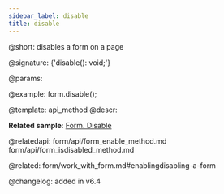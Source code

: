 ```yaml
---
sidebar_label: disable
title: disable
---          
```


@short: disables a form on a page

@signature: {'disable(): void;'}

@params:

@example:
form.disable();

@template: api_method
@descr:

**Related sample**: [Form. Disable](https://snippet.dhtmlx.com/few71nk2)

@relatedapi: form/api/form_enable_method.md
form/api/form_isdisabled_method.md

@related: form/work_with_form.md#enablingdisabling-a-form

@changelog:
added in v6.4